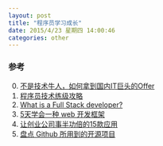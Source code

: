 ```yaml
---
layout: post
title: "程序员学习成长"
date: 2015/4/23 星期四 14:00:46 
categories: other
---
```


### 参考
0. [不是技术牛人，如何拿到国内IT巨头的Offer][0]
1. [程序员技术练级攻略][1]
2. [What is a Full Stack developer?][2]
3. [5天学会一种 web 开发框架][3]
4. [让创业公司事半功倍的15款应用][4]
5. [盘点 Github 所用到的开源项目][5]



[0]: http://blog.csdn.net/yohoph/article/details/10544091 "不是技术牛人，如何拿到国内IT巨头的Offer"
[1]: http://coolshell.cn/articles/4990.html "程序员技术练级攻略"
[2]: http://www.laurencegellert.com/2012/08/what-is-a-full-stack-developer/ "What is a Full Stack developer?"
[3]: http://lutaf.com/148.htm "5天学会一种 web 开发框架"
[4]: http://www.yixieshi.com/it/13855.html "让创业公司事半功倍的15款应用"
[5]: http://www.php100.com/html/it/mobile/2014/0401/6736.html "盘点 Github 所用到的开源项目"